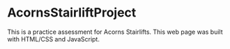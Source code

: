 # AcornsStairliftProject

This is a practice assessment for Acorns Stairlifts. This web page was built with HTML/CSS and JavaScript.
